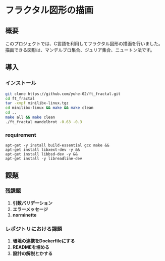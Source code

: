 # フラクタル図形の描画

## 概要
このプロジェクトでは、C言語を利用してフラクタル図形の描画を行いました。
描画できる図形は、マンデルブロ集合、ジュリア集合、ニュートン法です。


## 導入
### インストール

```bash
git clone https://github.com/yuhe-02/ft_fractal.git
cd ft_fractal
tar -xvpf minilibx-linux.tgz
cd minilibx-linux && make && make clean
cd ..
make all && make clean
./ft_fractal mandelbrot -0.63 -0.3
```

### requirement
```requirement
apt-get -y install build-essential gcc make &&
apt-get install libxext-dev -y &&
apt-get install libbsd-dev -y &&
apt-get install -y libreadline-dev
```

## 課題

### 残課題

1. **引数バリデーション**
2. **エラーメッセージ**
3. **norminette**

### レポジトリにおける課題

1. **環境の連携をDockerfileにする**
2. **READMEを埋める**
3. **設計の解説とかする**
